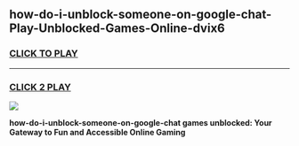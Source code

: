 
## how-do-i-unblock-someone-on-google-chat-Play-Unblocked-Games-Online-dvix6
<h3>
<a href="https://premium76.site?title=how-do-i-unblock-someone-on-google-chat&ref=25A">CLICK TO PLAY</a></h3>
<hr>

<h3>
<a href="https://premium76.site?title=how-do-i-unblock-someone-on-google-chat&ref=25A">CLICK 2 PLAY</a>
  
</h3>

<a href="https://premium76.site?title=how-do-i-unblock-someone-on-google-chat&ref=25A"><img src="https://clearcache.store/games.png"></a>


**how-do-i-unblock-someone-on-google-chat games unblocked: Your Gateway to Fun and Accessible Online Gaming**
